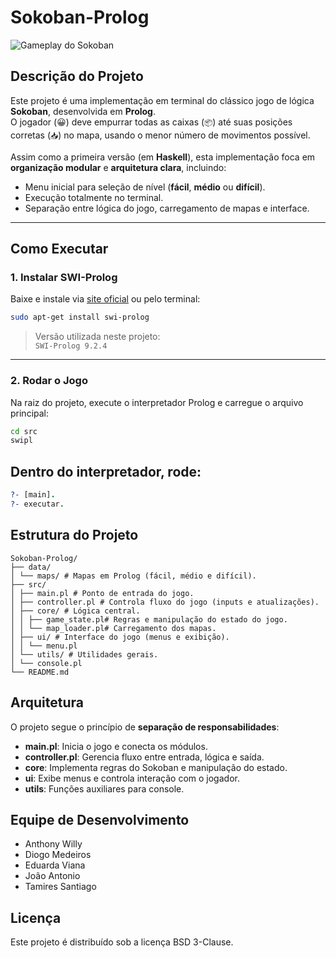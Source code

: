 # Sokoban-Prolog

![Gameplay do Sokoban](https://github.com/eduardaviana/Sokoban-Haskell/blob/main/data/sokoban-haskell.gif)

## Descrição do Projeto

Este projeto é uma implementação em terminal do clássico jogo de lógica **Sokoban**, desenvolvida em **Prolog**.  
O jogador (😀) deve empurrar todas as caixas (`📦`) até suas posições corretas (`📥`) no mapa, usando o menor número de movimentos possível.

Assim como a primeira versão (em **Haskell**), esta implementação foca em **organização modular** e **arquitetura clara**, incluindo:
- Menu inicial para seleção de nível (**fácil**, **médio** ou **difícil**).
- Execução totalmente no terminal.
- Separação entre lógica do jogo, carregamento de mapas e interface.

---

## Como Executar

### 1. Instalar SWI-Prolog
Baixe e instale via [site oficial](https://www.swi-prolog.org/Download.html) ou pelo terminal:

```bash
sudo apt-get install swi-prolog
```
> Versão utilizada neste projeto:  
> `SWI-Prolog 9.2.4`

---

### 2. Rodar o Jogo
Na raiz do projeto, execute o interpretador Prolog e carregue o arquivo principal:

```bash
cd src
swipl
```
## Dentro do interpretador, rode:
```prolog
?- [main].
?- executar.
```

## Estrutura do Projeto

```
Sokoban-Prolog/
├── data/
│ └── maps/ # Mapas em Prolog (fácil, médio e difícil).
├── src/
│ ├── main.pl # Ponto de entrada do jogo.
│ ├── controller.pl # Controla fluxo do jogo (inputs e atualizações).
│ ├── core/ # Lógica central.
│ │ ├── game_state.pl# Regras e manipulação do estado do jogo.
│ │ └── map_loader.pl# Carregamento dos mapas.
│ ├── ui/ # Interface do jogo (menus e exibição).
│ │ └── menu.pl
│ └── utils/ # Utilidades gerais.
│ └── console.pl
└── README.md
```
## Arquitetura
O projeto segue o princípio de **separação de responsabilidades**:
- **main.pl**: Inicia o jogo e conecta os módulos.
- **controller.pl**: Gerencia fluxo entre entrada, lógica e saída.
- **core**: Implementa regras do Sokoban e manipulação do estado.
- **ui**: Exibe menus e controla interação com o jogador.
- **utils**: Funções auxiliares para console.

## Equipe de Desenvolvimento
- Anthony Willy  
- Diogo Medeiros  
- Eduarda Viana  
- João Antonio  
- Tamires Santiago

## Licença
Este projeto é distribuído sob a licença BSD 3-Clause.
